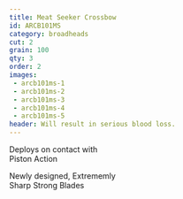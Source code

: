 ```yaml
---
title: Meat Seeker Crossbow
id: ARCB101MS
category: broadheads
cut: 2
grain: 100
qty: 3
order: 2
images:
 - arcb101ms-1
 - arcb101ms-2
 - arcb101ms-3
 - arcb101ms-4
 - arcb101ms-5
header: Will result in serious blood loss.
---
```


Deploys on contact with<br />
<span class="highlight">Piston Action</span>

Newly designed, <span class="highlight">Extrememly<br />
Sharp</span> Strong Blades
